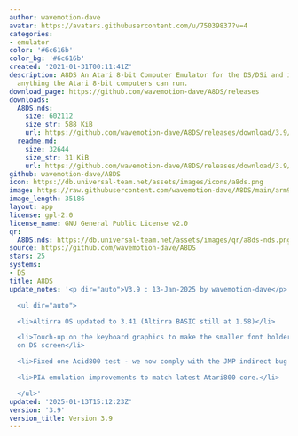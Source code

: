 ```yaml
---
author: wavemotion-dave
avatar: https://avatars.githubusercontent.com/u/75039837?v=4
categories:
- emulator
color: '#6c616b'
color_bg: '#6c616b'
created: '2021-01-31T00:11:41Z'
description: A8DS An Atari 8-bit Computer Emulator for the DS/DSi and includes virtually
  anything the Atari 8-bit computers can run.
download_page: https://github.com/wavemotion-dave/A8DS/releases
downloads:
  A8DS.nds:
    size: 602112
    size_str: 588 KiB
    url: https://github.com/wavemotion-dave/A8DS/releases/download/3.9/A8DS.nds
  readme.md:
    size: 32644
    size_str: 31 KiB
    url: https://github.com/wavemotion-dave/A8DS/releases/download/3.9/readme.md
github: wavemotion-dave/A8DS
icon: https://db.universal-team.net/assets/images/icons/a8ds.png
image: https://raw.githubusercontent.com/wavemotion-dave/A8DS/main/arm9/gfx/bgTop.png
image_length: 35186
layout: app
license: gpl-2.0
license_name: GNU General Public License v2.0
qr:
  A8DS.nds: https://db.universal-team.net/assets/images/qr/a8ds-nds.png
source: https://github.com/wavemotion-dave/A8DS
stars: 25
systems:
- DS
title: A8DS
update_notes: '<p dir="auto">V3.9 : 13-Jan-2025 by wavemotion-dave</p>

  <ul dir="auto">

  <li>Altirra OS updated to 3.41 (Altirra BASIC still at 1.58)</li>

  <li>Touch-up on the keyboard graphics to make the smaller font bolder / more readable
  on DS screen</li>

  <li>Fixed one Acid800 test - we now comply with the JMP indirect bug on the 6502.</li>

  <li>PIA emulation improvements to match latest Atari800 core.</li>

  </ul>'
updated: '2025-01-13T15:12:23Z'
version: '3.9'
version_title: Version 3.9
---
```

